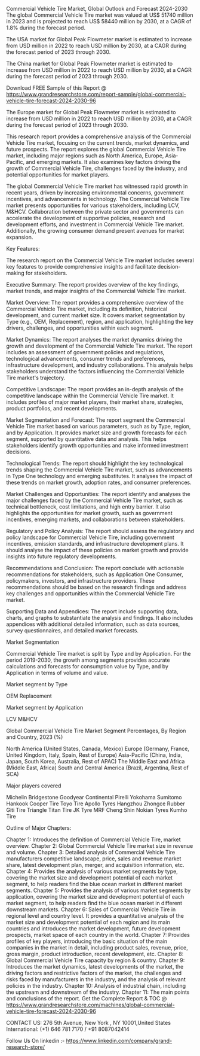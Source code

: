 Commercial Vehicle Tire Market, Global Outlook and Forecast 2024-2030
The global Commercial Vehicle Tire market was valued at US$ 51740 million in 2023 and is projected to reach US$ 58440 million by 2030, at a CAGR of 1.8% during the forecast period.

The USA market for Global Peak Flowmeter market is estimated to increase from USD million in 2022 to reach USD million by 2030, at a CAGR during the forecast period of 2023 through 2030.

The China market for Global Peak Flowmeter market is estimated to increase from USD million in 2022 to reach USD million by 2030, at a CAGR during the forecast period of 2023 through 2030.

Download FREE Sample of this Report @ https://www.grandresearchstore.com/report-sample/global-commercial-vehicle-tire-forecast-2024-2030-96

The Europe market for Global Peak Flowmeter market is estimated to increase from USD million in 2022 to reach USD million by 2030, at a CAGR during the forecast period of 2023 through 2030.

This research report provides a comprehensive analysis of the Commercial Vehicle Tire market, focusing on the current trends, market dynamics, and future prospects. The report explores the global Commercial Vehicle Tire market, including major regions such as North America, Europe, Asia-Pacific, and emerging markets. It also examines key factors driving the growth of Commercial Vehicle Tire, challenges faced by the industry, and potential opportunities for market players.

The global Commercial Vehicle Tire market has witnessed rapid growth in recent years, driven by increasing environmental concerns, government incentives, and advancements in technology. The Commercial Vehicle Tire market presents opportunities for various stakeholders, including LCV, M&HCV. Collaboration between the private sector and governments can accelerate the development of supportive policies, research and development efforts, and investment in Commercial Vehicle Tire market. Additionally, the growing consumer demand present avenues for market expansion.

Key Features:

The research report on the Commercial Vehicle Tire market includes several key features to provide comprehensive insights and facilitate decision-making for stakeholders.

Executive Summary: The report provides overview of the key findings, market trends, and major insights of the Commercial Vehicle Tire market.

Market Overview: The report provides a comprehensive overview of the Commercial Vehicle Tire market, including its definition, historical development, and current market size. It covers market segmentation by Type (e.g., OEM, Replacement), region, and application, highlighting the key drivers, challenges, and opportunities within each segment.

Market Dynamics: The report analyses the market dynamics driving the growth and development of the Commercial Vehicle Tire market. The report includes an assessment of government policies and regulations, technological advancements, consumer trends and preferences, infrastructure development, and industry collaborations. This analysis helps stakeholders understand the factors influencing the Commercial Vehicle Tire market's trajectory.

Competitive Landscape: The report provides an in-depth analysis of the competitive landscape within the Commercial Vehicle Tire market. It includes profiles of major market players, their market share, strategies, product portfolios, and recent developments.

Market Segmentation and Forecast: The report segment the Commercial Vehicle Tire market based on various parameters, such as by Type, region, and by Application. It provides market size and growth forecasts for each segment, supported by quantitative data and analysis. This helps stakeholders identify growth opportunities and make informed investment decisions.

Technological Trends: The report should highlight the key technological trends shaping the Commercial Vehicle Tire market, such as advancements in Type One technology and emerging substitutes. It analyses the impact of these trends on market growth, adoption rates, and consumer preferences.

Market Challenges and Opportunities: The report identify and analyses the major challenges faced by the Commercial Vehicle Tire market, such as technical bottleneck, cost limitations, and high entry barrier. It also highlights the opportunities for market growth, such as government incentives, emerging markets, and collaborations between stakeholders.

Regulatory and Policy Analysis: The report should assess the regulatory and policy landscape for Commercial Vehicle Tire, including government incentives, emission standards, and infrastructure development plans. It should analyse the impact of these policies on market growth and provide insights into future regulatory developments.

Recommendations and Conclusion: The report conclude with actionable recommendations for stakeholders, such as Application One Consumer, policymakers, investors, and infrastructure providers. These recommendations should be based on the research findings and address key challenges and opportunities within the Commercial Vehicle Tire market.

Supporting Data and Appendices: The report include supporting data, charts, and graphs to substantiate the analysis and findings. It also includes appendices with additional detailed information, such as data sources, survey questionnaires, and detailed market forecasts.

Market Segmentation

Commercial Vehicle Tire market is split by Type and by Application. For the period 2019-2030, the growth among segments provides accurate calculations and forecasts for consumption value by Type, and by Application in terms of volume and value.

Market segment by Type

OEM
Replacement

Market segment by Application

LCV
M&HCV

Global Commercial Vehicle Tire Market Segment Percentages, By Region and Country, 2023 (%)

North America (United States, Canada, Mexico)
Europe (Germany, France, United Kingdom, Italy, Spain, Rest of Europe)
Asia-Pacific (China, India, Japan, South Korea, Australia, Rest of APAC)
The Middle East and Africa (Middle East, Africa)
South and Central America (Brazil, Argentina, Rest of SCA)

Major players covered

Michelin
Bridgestone
Goodyear
Continental
Pirelli
Yokohama
Sumitomo
Hankook
Cooper Tire
Toyo Tire
Apollo Tyres
Hangzhou Zhongce Rubber
Giti Tire
Triangle
Titan Tire
JK Tyre
MRF
Cheng Shin
Nokian Tyres
Kumho Tire

Outline of Major Chapters:

Chapter 1: Introduces the definition of Commercial Vehicle Tire, market overview.
Chapter 2: Global Commercial Vehicle Tire market size in revenue and volume.
Chapter 3: Detailed analysis of Commercial Vehicle Tire manufacturers competitive landscape, price, sales and revenue market share, latest development plan, merger, and acquisition information, etc.
Chapter 4: Provides the analysis of various market segments by type, covering the market size and development potential of each market segment, to help readers find the blue ocean market in different market segments.
Chapter 5: Provides the analysis of various market segments by application, covering the market size and development potential of each market segment, to help readers find the blue ocean market in different downstream markets.
Chapter 6: Sales of Commercial Vehicle Tire in regional level and country level. It provides a quantitative analysis of the market size and development potential of each region and its main countries and introduces the market development, future development prospects, market space of each country in the world.
Chapter 7: Provides profiles of key players, introducing the basic situation of the main companies in the market in detail, including product sales, revenue, price, gross margin, product introduction, recent development, etc.
Chapter 8: Global Commercial Vehicle Tire capacity by region & country.
Chapter 9: Introduces the market dynamics, latest developments of the market, the driving factors and restrictive factors of the market, the challenges and risks faced by manufacturers in the industry, and the analysis of relevant policies in the industry.
Chapter 10: Analysis of industrial chain, including the upstream and downstream of the industry.
Chapter 11: The main points and conclusions of the report.
Get the Complete Report & TOC @ https://www.grandresearchstore.com/machines/global-commercial-vehicle-tire-forecast-2024-2030-96

CONTACT US:
276 5th Avenue, New York , NY 10001,United States
International: (+1) 646 781 7170 / +91 8087042414

Follow Us On linkedin :- https://www.linkedin.com/company/grand-research-store/
